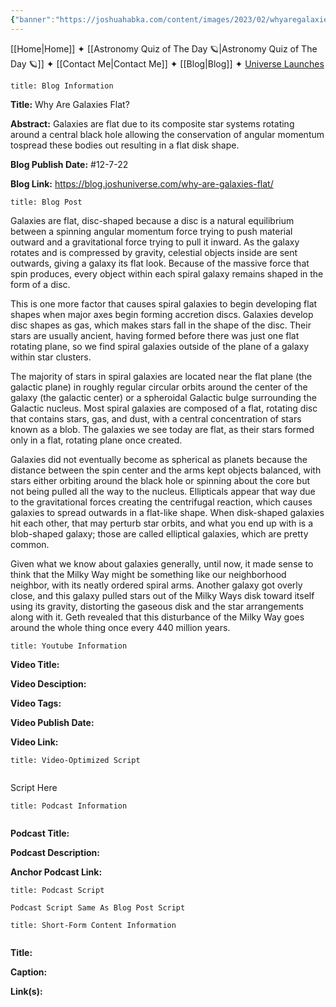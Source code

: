 ```yaml
---
{"banner":"https://joshuahabka.com/content/images/2023/02/whyaregalaxiesflat--1-.png","banner_x":0.5,"dg-publish":true,"permalink":"/blog/why-are-galaxies-flat/","dgPassFrontmatter":true,"noteIcon":"","created":"","updated":""}
---
```




<div class="transclusion internal-embed is-loaded"><div class="markdown-embed">



[[Home\|Home]] ✦ [[Astronomy Quiz of The Day 🪐\|Astronomy Quiz of The Day 🪐]] ✦ [[Contact Me\|Contact Me]] ✦ [[Blog\|Blog]] ✦ [Universe Launches](https://stardashusa.com/)


</div></div>


```ad-info
title: Blog Information
```

**Title:** Why Are Galaxies Flat?

**Abstract:** Galaxies are flat due to its composite star systems rotating around a central black hole allowing the conservation of angular momentum tospread these bodies out resulting in a flat disk shape.

**Blog Publish Date:** #12-7-22 

**Blog Link:** https://blog.joshuniverse.com/why-are-galaxies-flat/

```ad-abstract
title: Blog Post
```

Galaxies are flat, disc-shaped because a disc is a natural equilibrium between a spinning angular momentum force trying to push material outward and a gravitational force trying to pull it inward. As the galaxy rotates and is compressed by gravity, celestial objects inside are sent outwards, giving a galaxy its flat look. Because of the massive force that spin produces, every object within each spiral galaxy remains shaped in the form of a disc.

This is one more factor that causes spiral galaxies to begin developing flat shapes when major axes begin forming accretion discs. Galaxies develop disc shapes as gas, which makes stars fall in the shape of the disc. Their stars are usually ancient, having formed before there was just one flat rotating plane, so we find spiral galaxies outside of the plane of a galaxy within star clusters.

The majority of stars in spiral galaxies are located near the flat plane (the galactic plane) in roughly regular circular orbits around the center of the galaxy (the galactic center) or a spheroidal Galactic bulge surrounding the Galactic nucleus. Most spiral galaxies are composed of a flat, rotating disc that contains stars, gas, and dust, with a central concentration of stars known as a blob. The galaxies we see today are flat, as their stars formed only in a flat, rotating plane once created.

Galaxies did not eventually become as spherical as planets because the distance between the spin center and the arms kept objects balanced, with stars either orbiting around the black hole or spinning about the core but not being pulled all the way to the nucleus. Ellipticals appear that way due to the gravitational forces creating the centrifugal reaction, which causes galaxies to spread outwards in a flat-like shape. When disk-shaped galaxies hit each other, that may perturb star orbits, and what you end up with is a blob-shaped galaxy; those are called elliptical galaxies, which are pretty common.

Given what we know about galaxies generally, until now, it made sense to think that the Milky Way might be something like our neighborhood neighbor, with its neatly ordered spiral arms. Another galaxy got overly close, and this galaxy pulled stars out of the Milky Ways disk toward itself using its gravity, distorting the gaseous disk and the star arrangements along with it. Geth revealed that this disturbance of the Milky Way goes around the whole thing once every 440 million years.

```ad-info
title: Youtube Information
```

**Video Title:**

**Video Desciption:**

**Video Tags:**

**Video Publish Date:**

**Video Link:**

```ad-abstract
title: Video-Optimized Script


```

Script Here

```ad-info
title: Podcast Information


```

**Podcast Title:**

**Podcast Description:**

**Anchor Podcast Link:**

```ad-info
title: Podcast Script

Podcast Script Same As Blog Post Script

```


```ad-info
title: Short-Form Content Information


```

**Title:**

**Caption:**

**Link(s):**

